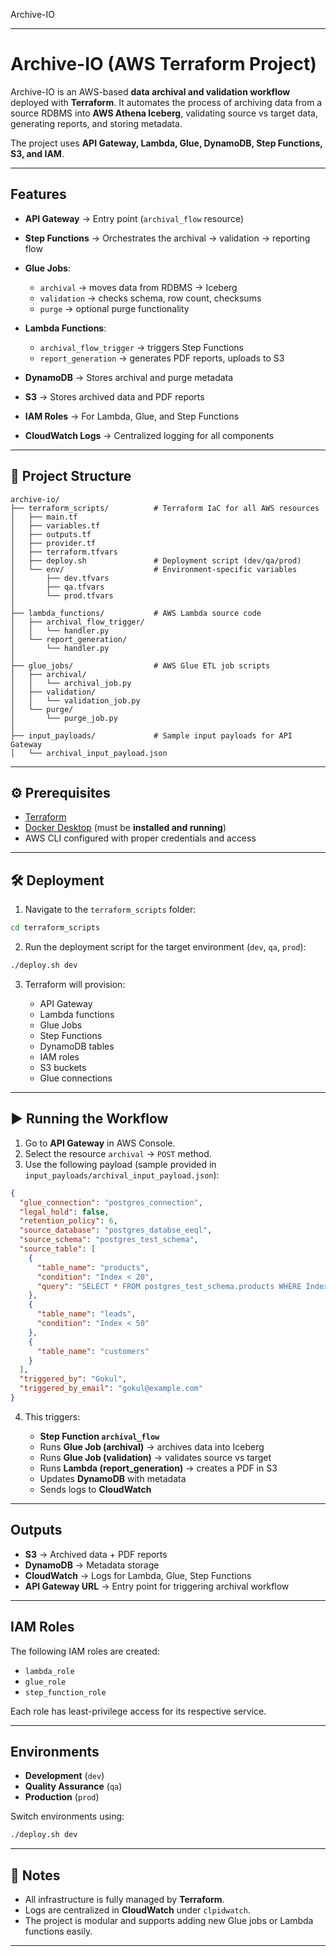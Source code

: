 Archive-IO

---

# Archive-IO (AWS Terraform Project)

Archive-IO is an AWS-based **data archival and validation workflow** deployed with **Terraform**.
It automates the process of archiving data from a source RDBMS into **AWS Athena Iceberg**, validating source vs target data, generating reports, and storing metadata.

The project uses **API Gateway, Lambda, Glue, DynamoDB, Step Functions, S3, and IAM**.

---

## Features

* **API Gateway** → Entry point (`archival_flow` resource)
* **Step Functions** → Orchestrates the archival → validation → reporting flow
* **Glue Jobs**:

  * `archival` → moves data from RDBMS → Iceberg
  * `validation` → checks schema, row count, checksums
  * `purge` → optional purge functionality
* **Lambda Functions**:

  * `archival_flow_trigger` → triggers Step Functions
  * `report_generation` → generates PDF reports, uploads to S3
* **DynamoDB** → Stores archival and purge metadata
* **S3** → Stores archived data and PDF reports
* **IAM Roles** → For Lambda, Glue, and Step Functions
* **CloudWatch Logs** → Centralized logging for all components

---

## 📂 Project Structure

```
archive-io/
├── terraform_scripts/          # Terraform IaC for all AWS resources
│   ├── main.tf
│   ├── variables.tf
│   ├── outputs.tf
│   ├── provider.tf
│   ├── terraform.tfvars
│   ├── deploy.sh               # Deployment script (dev/qa/prod)
│   └── env/                    # Environment-specific variables
│       ├── dev.tfvars
│       ├── qa.tfvars
│       └── prod.tfvars
│
├── lambda_functions/           # AWS Lambda source code
│   ├── archival_flow_trigger/
│   │   └── handler.py
│   └── report_generation/
│       └── handler.py
│
├── glue_jobs/                  # AWS Glue ETL job scripts
│   ├── archival/
│   │   └── archival_job.py
│   ├── validation/
│   │   └── validation_job.py
│   └── purge/
│       └── purge_job.py
│
├── input_payloads/             # Sample input payloads for API Gateway
│   └── archival_input_payload.json

```

---

## ⚙️ Prerequisites

* [Terraform](https://developer.hashicorp.com/terraform/downloads)
* [Docker Desktop](https://www.docker.com/products/docker-desktop) (must be **installed and running**)
* AWS CLI configured with proper credentials and access

---

## 🛠️ Deployment

1. Navigate to the `terraform_scripts` folder:

```bash
cd terraform_scripts
```

2. Run the deployment script for the target environment (`dev`, `qa`, `prod`):

```bash
./deploy.sh dev
```

3. Terraform will provision:

   * API Gateway
   * Lambda functions
   * Glue Jobs
   * Step Functions
   * DynamoDB tables
   * IAM roles
   * S3 buckets
   * Glue connections

---

## ▶️ Running the Workflow

1. Go to **API Gateway** in AWS Console.
2. Select the resource `archival` → `POST` method.
3. Use the following payload (sample provided in `input_payloads/archival_input_payload.json`):

```json
{
  "glue_connection": "postgres_connection",
  "legal_hold": false,
  "retention_policy": 6,
  "source_database": "postgres_databse_eeql",
  "source_schema": "postgres_test_schema",
  "source_table": [
    {
      "table_name": "products",
      "condition": "Index < 20",
      "query": "SELECT * FROM postgres_test_schema.products WHERE Index < 20"
    },
    {
      "table_name": "leads",
      "condition": "Index < 50"
    },
    {
      "table_name": "customers"
    }
  ],
  "triggered_by": "Gokul",
  "triggered_by_email": "gokul@example.com"
}

```

4. This triggers:

   * **Step Function `archival_flow`**
   * Runs **Glue Job (archival)** → archives data into Iceberg
   * Runs **Glue Job (validation)** → validates source vs target
   * Runs **Lambda (report_generation)** → creates a PDF in S3
   * Updates **DynamoDB** with metadata
   * Sends logs to **CloudWatch**

---

##  Outputs

* **S3** → Archived data + PDF reports
* **DynamoDB** → Metadata storage
* **CloudWatch** → Logs for Lambda, Glue, Step Functions
* **API Gateway URL** → Entry point for triggering archival workflow

---

## IAM Roles

The following IAM roles are created:

* `lambda_role`
* `glue_role`
* `step_function_role`

Each role has least-privilege access for its respective service.

---

## Environments

* **Development** (`dev`)
* **Quality Assurance** (`qa`)
* **Production** (`prod`)

Switch environments using:

```bash
./deploy.sh dev
```

---

## 📝 Notes

* All infrastructure is fully managed by **Terraform**.
* Logs are centralized in **CloudWatch** under `clpidwatch`.
* The project is modular and supports adding new Glue jobs or Lambda functions easily.

---


